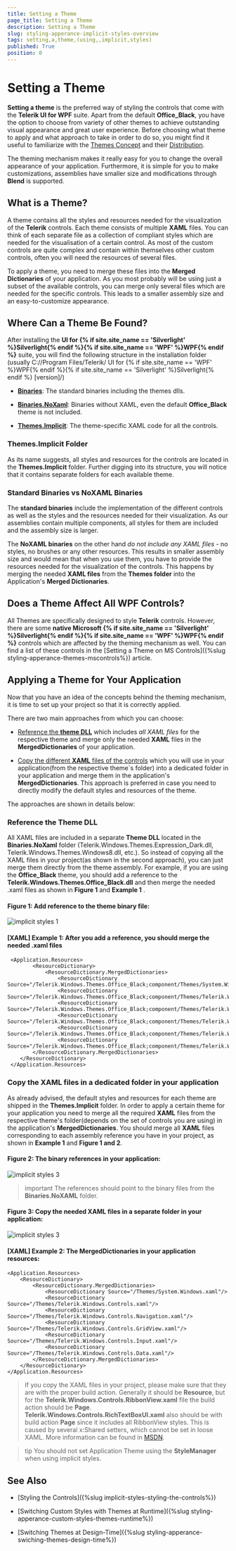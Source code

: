 ```yaml
---
title: Setting a Theme
page_title: Setting a Theme 
description: Setting a Theme 
slug: styling-apperance-implicit-styles-overview
tags: setting,a,theme,(using,,implicit,styles)
published: True
position: 0
---
```


# Setting a Theme

**Setting a theme** is the preferred way of styling the controls that come with the **Telerik UI for WPF** suite. Apart from the default **Office_Black**, you have the option to choose from variety of other themes to achieve outstanding visual appearance and great user experience. Before choosing what theme to apply and what approach to take in order to do so, you might find it useful to familiarize with the [Themes Concept](#what-is-a-theme) and their [Distribution](#where-can-a-theme-be-found).

The theming mechanism makes it really easy for you to change the overall appearance of your application. Furthermore, it is simple for you to make customizations, assemblies have smaller size and modifications through **Blend** is supported. 

## What is a Theme?

A theme contains all the styles and resources needed for the visualization of the **Telerik** controls. Each theme consists of multiple **XAML** files. You can think of each separate file as a collection of compliant styles which are needed for the visualisation of a certain control. As most of the custom controls are quite complex and contain within themselves other custom controls, often you will need the resources of several files. 

To apply a theme, you need to merge these files into the **Merged Dictionaries** of your application. As you most probably will be using just a subset of the available controls, you can merge only several files which are needed for the specific controls. This leads to a smaller assembly size and an easy-to-customize appearance.  

## Where Can a Theme Be Found?

After installing the __UI for {% if site.site_name == 'Silverlight' %}Silverlight{% endif %}{% if site.site_name == 'WPF' %}WPF{% endif %}__ suite, you will find the following structure in the installation folder (usually C://Program Files/Telerik/ UI for {% if site.site_name == 'WPF' %}WPF{% endif %}{% if site.site_name == 'Silverlight' %}Silverlight{% endif %} [version]/)
    

* __[Binaries](#standard-binaries-vs-noxaml-binaries)__: The standard binaries including the themes dlls.

* __[Binaries.NoXaml](#standard-binaries-vs-noxaml-binaries)__: Binaries without XAML, even the default **Office_Black** theme is not included.

* __[Themes.Implicit](#themesimplicit-folder)__: The theme-specific XAML code for all the controls.

### Themes.Implicit Folder

As its name suggests, all styles and resources for the controls are located in the **Themes.Implicit** folder. Further digging into its structure, you will notice that it contains separate folders for each available theme.  

### Standard Binaries vs NoXAML Binaries

The **standard binaries** include the implementation of the different controls as well as the styles and the resources needed for their visualization. As our assemblies contain multiple components, all styles for them are included and the assembly size is larger. 

The **NoXAML binaries** on the other hand *do not include any XAML files* - no styles, no brushes or any other resources. This results in smaller assembly size and would mean that when you use them, you have to provide the resources needed for the visualization of the controls. This happens by merging the needed **XAML files** from the **Themes folder** into the Application's **Merged Dictionaries**.

## Does a Theme Affect All WPF Controls?

All Themes are specifically designed to style **Telerik** controls. However, there are some **native Microsoft {% if site.site_name == 'Silverlight' %}Silverlight{% endif %}{% if site.site_name == 'WPF' %}WPF{% endif %}** controls which are affected by the theming mechanism as well. You can find a list of these controls in the [Setting a Theme on MS Controls]({%slug styling-apperance-themes-mscontrols%}) article.

## Applying a Theme for Your Application

Now that you have an idea of the concepts behind the theming mechanism, it is time to set up your project so that it is correctly applied. 

There are two main approaches from which you can choose:

* [Reference the **theme DLL**](#reference-the-theme-dll) which includes *all XAML files* for the respective theme and merge only the needed **XAML** files in the **MergedDictionaries** of your application.

* [Copy the different **XAML** files of the controls](#copy-the-xaml-files-in-a-dedicated-folder-in-your-application) which you will use in your application(from the respective theme`s folder) into a dedicated folder in your application and merge them in the application's **MergedDictionaries**. This approach is preferred in case you need to directly modify the default styles and resources of the theme.

The approaches are shown in details below:

### Reference the Theme DLL

 All XAML files are included in a separate __Theme DLL__ located in the **Binaries.NoXaml** folder (Telerik.Windows.Themes.Expression_Dark.dll, Telerik.Windows.Themes.Windows8.dll, etc.). So instead of copying all the XAML files in your project(as shown in the second approach), you can just merge them directly from the theme assembly. For example, if you are using the **Office_Black** theme, you should add a reference to the **Telerik.Windows.Themes.Office_Black.dll** and then merge the needed .xaml files as shown in **Figure 1** and **Example 1** .

#### __Figure 1: Add reference to the theme binary file:__

![implicit styles 1](images/implicit-styles-theme-dll.PNG)

#### __[XAML] Example 1: After you add a reference, you should merge the needed .xaml files__

	 <Application.Resources>
			<ResourceDictionary>
	    		<ResourceDictionary.MergedDictionaries>
	       	 	    <ResourceDictionary Source="/Telerik.Windows.Themes.Office_Black;component/Themes/System.Windows.xaml"/>
	                <ResourceDictionary Source="/Telerik.Windows.Themes.Office_Black;component/Themes/Telerik.Windows.Controls.xaml"/>
	                <ResourceDictionary Source="/Telerik.Windows.Themes.Office_Black;component/Themes/Telerik.Windows.Controls.Navigation.xaml"/>
	                <ResourceDictionary Source="/Telerik.Windows.Themes.Office_Black;component/Themes/Telerik.Windows.Controls.GridView.xaml"/>
	                <ResourceDictionary Source="/Telerik.Windows.Themes.Office_Black;component/Themes/Telerik.Windows.Controls.Input.xaml"/>
	                <ResourceDictionary Source="/Telerik.Windows.Themes.Office_Black;component/Themes/Telerik.Windows.Controls.Data.xaml"/>              
	    	</ResourceDictionary.MergedDictionaries>
		</ResourceDictionary>	
	 </Application.Resources>
 
### Copy the XAML files in a dedicated folder in your application

As already advised, the default styles and resources for each theme are shipped in the **Themes.Implicit** folder. In order to apply a certain theme for your application you need to merge all the required **XAML** files from the respective theme's folder(depends on the set of controls you are using) in the application's **MergedDictionaries**. You should merge all **XAML** files corresponding to each assembly reference you have in your project, as shown in **Example 1** and **Figure 1 and 2**. 

#### __Figure 2: The binary references in your application:__

![implicit styles 3](images/implicit-styles-references.png)

>important The references should point to the binary files from the __Binaries.NoXAML__ folder.

#### __Figure 3: Copy the needed XAML files in a separate folder in your application:__

![implicit styles 3](images/implicit-styles-themes-folder.PNG)

#### __[XAML] Example 2: The MergedDictionaries in your application resources:__

	<Application.Resources>
        <ResourceDictionary>
		    <ResourceDictionary.MergedDictionaries>
                <ResourceDictionary Source="/Themes/System.Windows.xaml"/>
                <ResourceDictionary Source="/Themes/Telerik.Windows.Controls.xaml"/>
                <ResourceDictionary Source="/Themes/Telerik.Windows.Controls.Navigation.xaml"/>
                <ResourceDictionary Source="/Themes/Telerik.Windows.Controls.GridView.xaml"/>
                <ResourceDictionary Source="/Themes/Telerik.Windows.Controls.Input.xaml"/>
                <ResourceDictionary Source="/Themes/Telerik.Windows.Controls.Data.xaml"/>
            </ResourceDictionary.MergedDictionaries>
        </ResourceDictionary>
	</Application.Resources>


>If you copy the XAML files in your project, please make sure that they are with the proper build action. Generally it should be __Resource__, but for the __Telerik.Windows.Controls.RibbonView.xaml__ file the build action should be __Page__. __Telerik.Windows.Controls.RichTextBoxUI.xaml__ also should be with build action __Page__ since it includes all RibbonView styles. This is caused by several x:Shared setters, which cannot be set in loose XAML. More information can be found in [MSDN](http://msdn.microsoft.com/en-us/library/aa970778%28v=vs.110%29.aspx).

>tip You should not set Application Theme using the __StyleManager__ when using implicit styles. 

## See Also

* [Styling the Controls]({%slug implicit-styles-styling-the-controls%})

* [Switching Custom Styles with Themes at Runtime]({%slug styling-apperance-custom-styles-themes-runtime%})

* [Switching Themes at Design-Time]({%slug styling-apperance-swiching-themes-design-time%})
